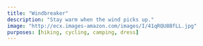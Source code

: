 ```yaml
---
title: "Windbreaker"
description: "Stay warm when the wind picks up."
image: "http://ecx.images-amazon.com/images/I/41qRQU8BfLL.jpg"
purposes: [hiking, cycling, camping, dress]
---
```


